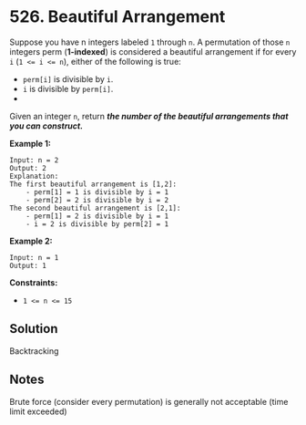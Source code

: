 # 526. Beautiful Arrangement
Suppose you have n integers labeled ```1``` through ```n```. A permutation of those ```n``` integers perm (__1-indexed__) is considered a beautiful arrangement if for every ```i``` (```1 <= i <= n```), either of the following is true:

- ```perm[i]``` is divisible by ```i```.
- ```i``` is divisible by ```perm[i]```.
-
Given an integer ```n```, return ___the __number__ of the __beautiful arrangements__ that you can construct.___

__Example 1:__
```
Input: n = 2
Output: 2
Explanation:
The first beautiful arrangement is [1,2]:
    - perm[1] = 1 is divisible by i = 1
    - perm[2] = 2 is divisible by i = 2
The second beautiful arrangement is [2,1]:
    - perm[1] = 2 is divisible by i = 1
    - i = 2 is divisible by perm[2] = 1
```

__Example 2:__
```
Input: n = 1
Output: 1
```

__Constraints:__
- ```1 <= n <= 15```

## Solution
Backtracking

## Notes
Brute force (consider every permutation) is generally not acceptable (time limit exceeded)
